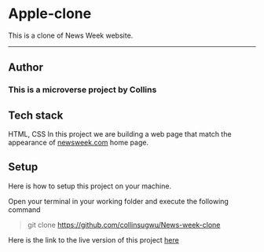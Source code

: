 # Apple-clone
This is a clone of News Week website.

---
## Author
### This is a microverse project by Collins

## Tech stack
HTML, CSS
In this project we are building a web page that match the appearance of [newsweek.com](https://www.newsweek.com/) home page.

## Setup
Here is how to setup this project on your machine.

Open your terminal in your working folder and execute the following command

>git clone https://github.com/collinsugwu/News-week-clone

Here is the link to the live version of this project
[here](https://raw.githack.com/collinsugwu/News-week-clone/newsweek-working-branch/index.html)

